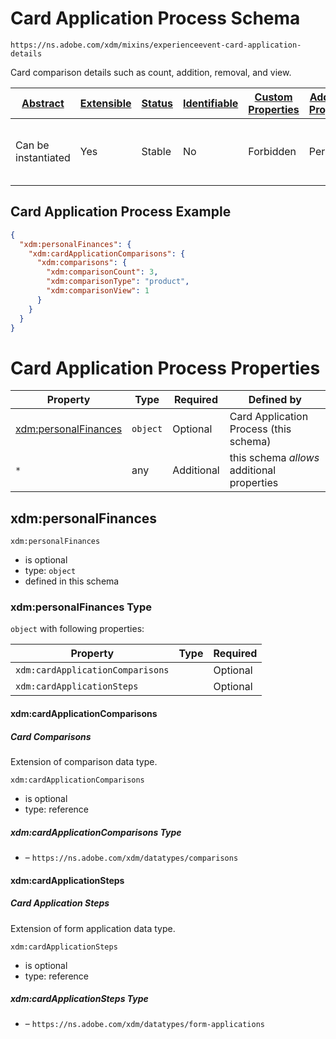 
# Card Application Process Schema

```
https://ns.adobe.com/xdm/mixins/experienceevent-card-application-details
```

Card comparison details such as count, addition, removal, and view.

| [Abstract](../../../../abstract.md) | [Extensible](../../../../extensions.md) | [Status](../../../../status.md) | [Identifiable](../../../../id.md) | [Custom Properties](../../../../extensions.md) | [Additional Properties](../../../../extensions.md) | Defined In |
|-------------------------------------|-----------------------------------------|---------------------------------|-----------------------------------|------------------------------------------------|----------------------------------------------------|------------|
| Can be instantiated | Yes | Stable | No | Forbidden | Permitted | [mixins/experience-event/industry-verticals/experienceevent-card-application-details.schema.json](mixins/experience-event/industry-verticals/experienceevent-card-application-details.schema.json) |

## Card Application Process Example
```json
{
  "xdm:personalFinances": {
    "xdm:cardApplicationComparisons": {
      "xdm:comparisons": {
        "xdm:comparisonCount": 3,
        "xdm:comparisonType": "product",
        "xdm:comparisonView": 1
      }
    }
  }
}
```

# Card Application Process Properties

| Property | Type | Required | Defined by |
|----------|------|----------|------------|
| [xdm:personalFinances](#xdmpersonalfinances) | `object` | Optional | Card Application Process (this schema) |
| `*` | any | Additional | this schema *allows* additional properties |

## xdm:personalFinances


`xdm:personalFinances`
* is optional
* type: `object`
* defined in this schema

### xdm:personalFinances Type


`object` with following properties:


| Property | Type | Required |
|----------|------|----------|
| `xdm:cardApplicationComparisons`|  | Optional |
| `xdm:cardApplicationSteps`|  | Optional |



#### xdm:cardApplicationComparisons
##### Card Comparisons

Extension of comparison data type.

`xdm:cardApplicationComparisons`
* is optional
* type: reference

##### xdm:cardApplicationComparisons Type


* []() – `https://ns.adobe.com/xdm/datatypes/comparisons`







#### xdm:cardApplicationSteps
##### Card Application Steps

Extension of form application data type.

`xdm:cardApplicationSteps`
* is optional
* type: reference

##### xdm:cardApplicationSteps Type


* []() – `https://ns.adobe.com/xdm/datatypes/form-applications`









